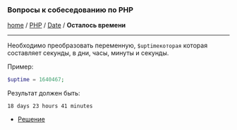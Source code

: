 ### Вопросы к собеседованию по PHP
[home][go-home] / [PHP][go-php] / [Date](../index.md) / **Осталось времени**

---

Необходимо преобразовать переменную, `$uptimeкоторая` которая составляет секунды, в дни, часы, минуты и секунды.

Пример:

```php
$uptime = 1640467;
```

Результат должен быть:

```
18 days 23 hours 41 minutes
```


- [Решение](./answer.md)


 
[go-home]: ../../../index.md
[go-php]: ../../index.md
